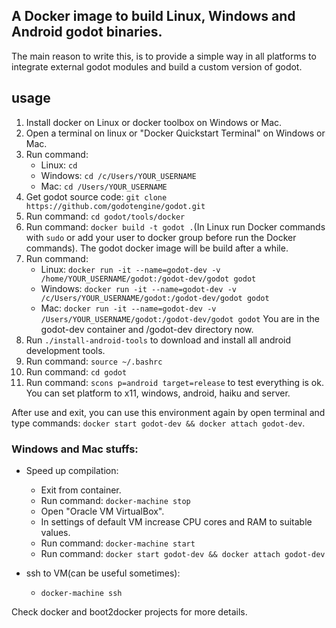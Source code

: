 ## A Docker image to build Linux, Windows and Android godot binaries.

The main reason to write this, is to provide a simple way in all platforms to integrate external godot modules and build a custom version of godot.

## usage
1. Install docker on Linux or docker toolbox on Windows or Mac.
2. Open a terminal on linux or "Docker Quickstart Terminal" on Windows or Mac.
3. Run command:
	- Linux: `cd`
	- Windows: `cd /c/Users/YOUR_USERNAME`
	- Mac: `cd /Users/YOUR_USERNAME`
4. Get godot source code: `git clone https://github.com/godotengine/godot.git`
5. Run command: `cd godot/tools/docker`
6. Run command: `docker build -t godot .`(In Linux run Docker commands with `sudo` or add your user to docker group before run the Docker commands). The godot docker image will be build after a while.
7. Run command:
	- Linux: `docker run -it --name=godot-dev -v /home/YOUR_USERNAME/godot:/godot-dev/godot godot`
	- Windows: `docker run -it --name=godot-dev -v /c/Users/YOUR_USERNAME/godot:/godot-dev/godot godot`
	- Mac: `docker run -it --name=godot-dev -v /Users/YOUR_USERNAME/godot:/godot-dev/godot godot`
	You are in the godot-dev container and /godot-dev directory now.
8. Run `./install-android-tools` to download and install all android development tools.
9. Run command: `source ~/.bashrc`
10. Run command: `cd godot`
11. Run command: `scons p=android target=release` to test everything is ok. You can set platform to x11, windows, android, haiku and server.

After use and exit, you can use this environment again by open terminal and type commands: `docker start godot-dev && docker attach godot-dev`.

### Windows and Mac stuffs:

- Speed up compilation:
	- Exit from container.
	- Run command: `docker-machine stop`
	- Open "Oracle VM VirtualBox".
	- In settings of default VM increase CPU cores and RAM to suitable values.
	- Run command: `docker-machine start`
	- Run command: `docker start godot-dev && docker attach godot-dev`

- ssh to VM(can be useful sometimes):
	- `docker-machine ssh`
	
Check docker and boot2docker projects for more details.
